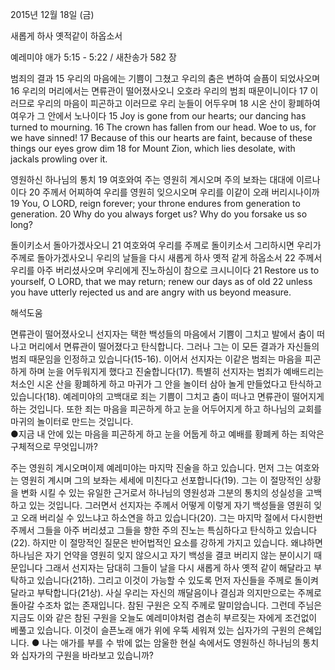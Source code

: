 2015년 12월 18일 (금)

새롭게 하사 옛적같이 하옵소서



예레미야 애가 5:15 - 5:22 / 새찬송가 582 장


범죄의 결과
15 우리의 마음에는 기쁨이 그쳤고 우리의 춤은 변하여 슬픔이 되었사오며 16 우리의 머리에서는 면류관이 떨어졌사오니 오호라 우리의 범죄 때문이니이다 17 이러므로 우리의 마음이 피곤하고 이러므로 우리 눈들이 어두우며 18 시온 산이 황폐하여 여우가 그 안에서 노나이다
15 Joy is gone from our hearts; our dancing has turned to mourning. 16 The crown has fallen from our head. Woe to us, for we have sinned! 17 Because of this our hearts are faint, because of these things our eyes grow dim 18 for Mount Zion, which lies desolate, with jackals prowling over it. 

영원하신 하나님의 통치
19 여호와여 주는 영원히 계시오며 주의 보좌는 대대에 이르나이다 20 주께서 어찌하여 우리를 영원히 잊으시오며 우리를 이같이 오래 버리시나이까 
19 You, O LORD, reign forever; your throne endures from generation to generation. 20 Why do you always forget us? Why do you forsake us so long? 

돌이키소서 돌아가겠사오니
21 여호와여 우리를 주께로 돌이키소서 그리하시면 우리가 주께로 돌아가겠사오니 우리의 날들을 다시 새롭게 하사 옛적 같게 하옵소서 22 주께서 우리를 아주 버리셨사오며 우리에게 진노하심이 참으로 크시니이다
21 Restore us to yourself, O LORD, that we may return; renew our days as of old 22 unless you have utterly rejected us and are angry with us beyond measure.

해석도움





면류관이 떨어졌사오니
선지자는 택한 백성들의 마음에서 기쁨이 그치고 발에서 춤이 떠나고 머리에서 면류관이 떨어졌다고 탄식합니다. 그러나 그는 이 모든 결과가 자신들의 범죄 때문임을 인정하고 있습니다(15-16). 이어서 선지자는 이같은 범죄는 마음을 피곤하게 하며 눈을 어두워지게 했다고 진술합니다(17). 특별히 선지자는 범죄가 예배드리는 처소인 시온 산을 황폐하게 하고 마귀가 그 안을 놀이터 삼아 놀게 만들었다고 탄식하고 있습니다(18). 예레미야의 고백대로 죄는 기쁨이 그치고 춤이 떠나고 면류관이 떨어지게 하는 것입니다. 또한 죄는 마음을 피곤하게 하고 눈을 어두어지게 하고 하나님의 교회를 마귀의 놀이터로 만드는 것입니다.  
●지금 내 안에 있는 마음을 피곤하게 하고 눈을 어둡게 하고 예배를 황폐케 하는 죄악은 구체적으로 무엇입니까? 

주는 영원히 계시오며이제 예레미야는 마지막 진술을 하고 있습니다. 먼저 그는 여호와는 영원히 계시며 그의 보좌는 세세에 미친다고 선포합니다(19). 그는 이 절망적인 상황을 변화 시킬 수 있는 유일한 근거로서 하나님의 영원성과 그분의 통치의 성실성을 고백하고 있는 것입니다. 그러면서 선지자는 주께서 어떻게 이렇게  자기 백성들을 영원히 잊고 오래 버리실 수 있느냐고 하소연을 하고 있습니다(20). 그는 마지막 절에서 다시한번 주께서 그들을 아주 버리셨고 그들을 향한 주의 진노는 특심하다고 탄식하고 있습니다(22). 하지만 이 절망적인 질문은 반어법적인 요소를 강하게 가지고 있습니다. 왜냐하면 하나님은 자기 언약을 영원히 잊지 않으시고 자기 백성을 결코 버리지 않는 분이시기 때문입니다 그래서 선지자는 담대히 그들이 날을 다시 새롭게 하사 옛적 같이 해달라고 부탁하고 있습니다(21하). 그리고 이것이 가능할 수 있도록 먼저 자신들을 주께로 돌이켜 달라고 부탁합니다(21상). 사실 우리는 자신의 깨달음이나 결심과 의지만으로는 주께로 돌아갈 수조차 없는 존재입니다. 참된 구원은 오직 주께로 말미암습니다. 그런데 주님은 지금도 이와 같은 참된 구원을 오늘도 예레미야처럼 겸손히 부르짖는 자에게 조건없이 베풀고 있습니다. 이것이 슬픈노래 애가 위에 우뚝 세워져 있는 십자가의 구원의 은혜입니다. 
● 나는 애가를 부를 수 밖에 없는 암울한 현실 속에서도 영원하신 하나님의 통치와 십자가의 구원을 바라보고 있습니까?